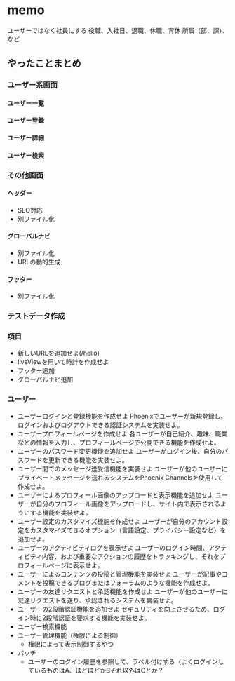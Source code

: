 # memo
ユーザーではなく社員にする
役職、入社日、退職、休職、育休
所属（部、課）、など

## やったことまとめ
### ユーザー系画面
#### ユーザー一覧
#### ユーザー登録
#### ユーザー詳細
#### ユーザー検索

### その他画面
#### ヘッダー
- SEO対応
- 別ファイル化
#### グローバルナビ
- 別ファイル化
- URLの動的生成
#### フッター
- 別ファイル化

### テストデータ作成

### 項目
- 新しいURLを追加せよ(/hello)
- liveViewを用いて時計を作成せよ
- フッター追加
- グローバルナビ追加

### ユーザー
- ユーザーログインと登録機能を作成せよ
Phoenixでユーザーが新規登録し、ログインおよびログアウトできる認証システムを実装せよ。
- ユーザープロフィールページを作成せよ
各ユーザーが自己紹介、趣味、職業などの情報を入力し、プロフィールページで公開できる機能を作成せよ。
- ユーザーのパスワード変更機能を追加せよ
ユーザーがログイン後、自分のパスワードを更新できる機能を実装せよ。
- ユーザー間でのメッセージ送受信機能を実装せよ
ユーザーが他のユーザーにプライベートメッセージを送れるシステムをPhoenix Channelsを使用して作成せよ。
- ユーザーによるプロフィール画像のアップロードと表示機能を追加せよ
ユーザーが自分のプロフィール画像をアップロードし、サイト内で表示されるようにする機能を実装せよ。
- ユーザー設定のカスタマイズ機能を作成せよ
ユーザーが自分のアカウント設定をカスタマイズできるオプション（言語設定、プライバシー設定など）を追加せよ。
- ユーザーのアクティビティログを表示せよ
ユーザーのログイン時間、アクティビティ内容、および重要なアクションの履歴をトラッキングし、それをプロフィールページに表示せよ。
- ユーザーによるコンテンツの投稿と管理機能を実装せよ
ユーザーが記事やコメントを投稿できるブログまたはフォーラムのような機能を作成せよ。
- ユーザーの友達リクエストと承認機能を作成せよ
ユーザーが他のユーザーに友達リクエストを送り、承認されるシステムを実装せよ。
- ユーザーの2段階認証機能を追加せよ
セキュリティを向上させるため、ログイン時に2段階認証を要求する機能を実装せよ。
- ユーザー検索機能
- ユーザー管理機能（権限による制御）
  - 権限によって表示制御するやつ
- バッチ
  - ユーザーのログイン履歴を参照して、ラベル付けする（よくログインしているものはA、ほどほどがBそれ以外はCとか？  
   
